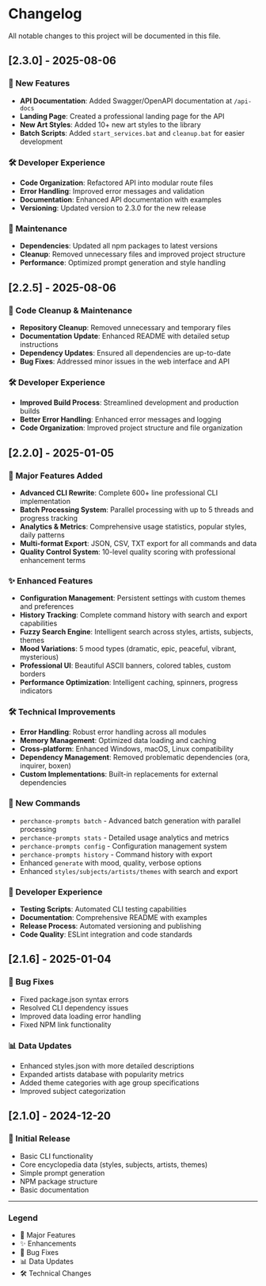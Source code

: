 # Changelog

All notable changes to this project will be documented in this file.

## [2.3.0] - 2025-08-06

### 🚀 New Features
- **API Documentation**: Added Swagger/OpenAPI documentation at `/api-docs`
- **Landing Page**: Created a professional landing page for the API
- **New Art Styles**: Added 10+ new art styles to the library
- **Batch Scripts**: Added `start_services.bat` and `cleanup.bat` for easier development

### 🛠️ Developer Experience
- **Code Organization**: Refactored API into modular route files
- **Error Handling**: Improved error messages and validation
- **Documentation**: Enhanced API documentation with examples
- **Versioning**: Updated version to 2.3.0 for the new release

### 🧹 Maintenance
- **Dependencies**: Updated all npm packages to latest versions
- **Cleanup**: Removed unnecessary files and improved project structure
- **Performance**: Optimized prompt generation and style handling

## [2.2.5] - 2025-08-06

### 🧹 Code Cleanup & Maintenance
- **Repository Cleanup**: Removed unnecessary and temporary files
- **Documentation Update**: Enhanced README with detailed setup instructions
- **Dependency Updates**: Ensured all dependencies are up-to-date
- **Bug Fixes**: Addressed minor issues in the web interface and API

### 🛠️ Developer Experience
- **Improved Build Process**: Streamlined development and production builds
- **Better Error Handling**: Enhanced error messages and logging
- **Code Organization**: Improved project structure and file organization


## [2.2.0] - 2025-01-05

### 🚀 Major Features Added
- **Advanced CLI Rewrite**: Complete 600+ line professional CLI implementation
- **Batch Processing System**: Parallel processing with up to 5 threads and progress tracking
- **Analytics & Metrics**: Comprehensive usage statistics, popular styles, daily patterns
- **Multi-format Export**: JSON, CSV, TXT export for all commands and data
- **Quality Control System**: 10-level quality scoring with professional enhancement terms

### ✨ Enhanced Features
- **Configuration Management**: Persistent settings with custom themes and preferences
- **History Tracking**: Complete command history with search and export capabilities  
- **Fuzzy Search Engine**: Intelligent search across styles, artists, subjects, themes
- **Mood Variations**: 5 mood types (dramatic, epic, peaceful, vibrant, mysterious)
- **Professional UI**: Beautiful ASCII banners, colored tables, custom borders
- **Performance Optimization**: Intelligent caching, spinners, progress indicators

### 🛠 Technical Improvements
- **Error Handling**: Robust error handling across all modules
- **Memory Management**: Optimized data loading and caching
- **Cross-platform**: Enhanced Windows, macOS, Linux compatibility
- **Dependency Management**: Removed problematic dependencies (ora, inquirer, boxen)
- **Custom Implementations**: Built-in replacements for external dependencies

### 🎨 New Commands
- `perchance-prompts batch` - Advanced batch generation with parallel processing
- `perchance-prompts stats` - Detailed usage analytics and metrics
- `perchance-prompts config` - Configuration management system
- `perchance-prompts history` - Command history with export
- Enhanced `generate` with mood, quality, verbose options
- Enhanced `styles/subjects/artists/themes` with search and export

### 🔧 Developer Experience
- **Testing Scripts**: Automated CLI testing capabilities
- **Documentation**: Comprehensive README with examples
- **Release Process**: Automated versioning and publishing
- **Code Quality**: ESLint integration and code standards

## [2.1.6] - 2025-01-04

### 🔧 Bug Fixes
- Fixed package.json syntax errors
- Resolved CLI dependency issues
- Improved data loading error handling
- Fixed NPM link functionality

### 📊 Data Updates
- Enhanced styles.json with more detailed descriptions
- Expanded artists database with popularity metrics
- Added theme categories with age group specifications
- Improved subject categorization

## [2.1.0] - 2024-12-20

### 🎯 Initial Release
- Basic CLI functionality
- Core encyclopedia data (styles, subjects, artists, themes)
- Simple prompt generation
- NPM package structure
- Basic documentation

---

### Legend
- 🚀 Major Features
- ✨ Enhancements  
- 🔧 Bug Fixes
- 📊 Data Updates
- 🛠 Technical Changes
